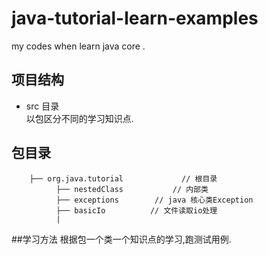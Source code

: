 # java-tutorial-learn-examples
my codes when learn java core  .

## 项目结构
- src 目录<br>
以包区分不同的学习知识点.<br>

## 包目录
        ├── org.java.tutorial             // 根目录
              ├── nestedClass           // 内部类
              ├── exceptions        // java 核心类Exception
              ├── basicIo          // 文件读取io处理
              |
              
##学习方法
根据包一个类一个知识点的学习,跑测试用例.


